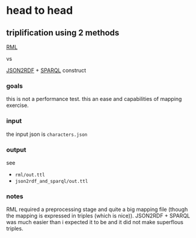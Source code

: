 # head to head

## triplification using 2 methods

[RML](https://rml.io/)

vs

[JSON2RDF](https://github.com/AtomGraph/JSON2RDF) + [SPARQL](https://en.wikipedia.org/wiki/SPARQL) construct

### goals
this is not a performance test. this an ease and capabilities of mapping exercise.


### input
the input json is `characters.json`

### output
see 
- `rml/out.ttl`
- `json2rdf_and_sparql/out.ttl`

### notes
RML required a preprocessing stage and quite a big mapping file (though the mapping is expressed in triples (which is nice)).
JSON2RDF + SPARQL was much easier than i expected it to be and it did not make superflous triples.


